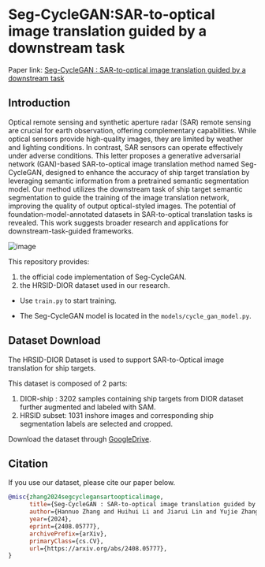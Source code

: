 # Seg-CycleGAN:SAR-to-optical image translation  guided by a downstream task

Paper link: [Seg-CycleGAN : SAR-to-optical image translation  guided by a downstream task](https://ieeexplore.ieee.org/abstract/document/10872937)

## Introduction
Optical remote sensing and synthetic aperture radar (SAR) remote sensing are crucial for earth observation, offering complementary capabilities. While optical sensors provide high-quality images, they are limited by weather and lighting conditions. In contrast, SAR sensors can operate effectively under adverse conditions. This letter proposes a generative adversarial network (GAN)-based SAR-to-optical image translation method named Seg-CycleGAN, designed to enhance the accuracy of ship target translation by leveraging semantic information from a pretrained semantic segmentation model. Our method utilizes the downstream task of ship target semantic segmentation to guide the training of the image translation network, improving the quality of output optical-styled images. The potential of foundation-model-annotated datasets in SAR-to-optical translation tasks is revealed. This work suggests broader research and applications for downstream-task-guided frameworks.

![image]([https://github.com/NWPU-IVIP/Seg-CycleGAN-and-HRSID-DIOR/tree/main/figures/fig1.png])

This repository provides:

1. the official code implementation of Seg-CycleGAN.
2. the HRSID-DIOR dataset used in our research. 

- Use `train.py` to start training. 

- The Seg-CycleGAN model is located in the `models/cycle_gan_model.py`.

## Dataset Download

The HRSID-DIOR Dataset is used to support SAR-to-Optical image translation for ship targets.

This dataset is composed of 2 parts:
1) DIOR-ship : 3202 samples containing ship targets from DIOR dataset further augmented and labeled with SAM.
2) HRSID subset: 1031 inshore images and corresponding ship segmentation labels are selected and cropped.

Download the dataset through [GoogleDrive](https://drive.google.com/drive/folders/1_1F_A7iUUEgOSgQ7qLMPFT32z6_GCxO4?usp=drive_link).

## Citation

If you use our dataset, please cite our paper below.

```BibTeX
@misc{zhang2024segcyclegansartoopticalimage,
      title={Seg-CycleGAN : SAR-to-optical image translation guided by a downstream task}, 
      author={Hannuo Zhang and Huihui Li and Jiarui Lin and Yujie Zhang and Jianghua Fan and Hang Liu},
      year={2024},
      eprint={2408.05777},
      archivePrefix={arXiv},
      primaryClass={cs.CV},
      url={https://arxiv.org/abs/2408.05777}, 
}
```
